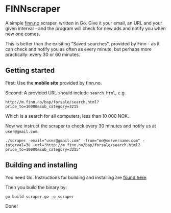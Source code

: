 # FINNscraper

A simple [finn.no](finn.no) scraper, written in Go. Give it your email, an URL
and your given interval - and the program will check for new ads and notify you
when new one comes.

This is better than the exisiting "Saved searches", provided by Finn - as it
can check and notify you as often as every minute, but perhaps more
practically: every 30 or 60 minutes.

## Getting started

First: Use the **mobile site** provided by finn.no.

Second: A provided URL should include `search.html`, e.g.

    http://m.finn.no/bap/forsale/search.html?price_to=10000&sub_category=3215

Which is a search for all computers, less than 10 000 NOK.

Now we instruct the scraper to check every 30 minutes and notify us at
`user@gmail.com`:

    ./scraper -email="user@gmail.com" -from="me@servername.com" -interval=30 -url="http://m.finn.no/bap/forsale/search.html?price_to=10000&sub_category=3215"

## Building and installing

You need Go. Instructions for building and installing are [found
here](http://golang.org/doc/install).

Then you build the binary by:

    go build scraper.go -o scraper

Done!
